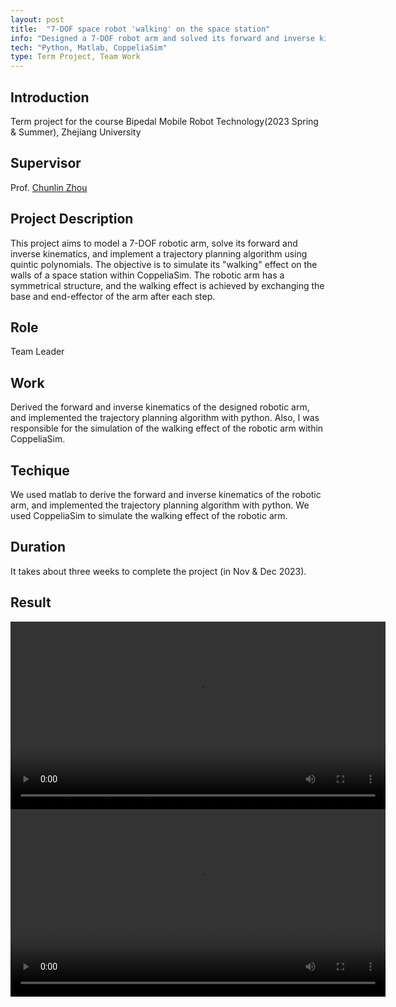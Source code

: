 ```yaml
---
layout: post
title:  "7-DOF space robot 'walking' on the space station"
info: "Designed a 7-DOF robot arm and solved its forward and inverse kinematics, then implemented trajectory planning algorithm using quintic polynomials to make it finally 'walk' on the walls of a space station"
tech: "Python, Matlab, CoppeliaSim"
type: Term Project, Team Work
---
```


## Introduction
Term project for the course Bipedal Mobile Robot Technology(2023 Spring & Summer), Zhejiang University


## Supervisor
Prof. [Chunlin Zhou](https://ieeexplore.ieee.org/author/37085783874)


## Project Description
This project aims to model a 7-DOF robotic arm, solve its forward and inverse kinematics, and implement a trajectory planning algorithm using quintic polynomials. The objective is to simulate its "walking" effect on the walls of a space station within CoppeliaSim. The robotic arm has a symmetrical structure, and the walking effect is achieved by exchanging the base and end-effector of the arm after each step.


## Role
Team Leader


## Work
Derived the forward and inverse kinematics of the designed robotic arm, and implemented the trajectory planning algorithm with python. Also, I was responsible for the simulation of the walking effect of the robotic arm within CoppeliaSim.


## Techique
We used matlab to derive the forward and inverse kinematics of the robotic arm, and implemented the trajectory planning algorithm with python. We used CoppeliaSim to simulate the walking effect of the robotic arm. 


## Duration 
It takes about three weeks to complete the project (in Nov & Dec 2023).

## Result
<!-- <center>
<iframe height=360 width=640 src="/assets/video/articulated_robot_1.mp4">
</center> -->

<!-- <center>
<iframe height=360 width=640 src="/assets/video/articulated_robot_2.mp4">
</center> -->
<!-- <video src="/assets/video/articulated_robot_1.mp4" height="360px" controls="controls" controlslist="play timeline volume"></video>  -->
<center>
<video controls width="600">
    <source src="/assets/video/articulated_robot_1.mp4" type="video/mp4">
</video>


<video controls width="600">
    <source src="/assets/video/articulated_robot_2.mp4" type="video/mp4">
</video>
</center>